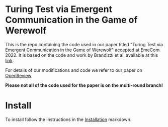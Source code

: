 # Turing Test via Emergent Communication in the Game of Werewolf

This is the repo containing the code used in our paper titled "Turing Test via Emergent Communication in the Game of Werewolf" accepted at EmeCom 2022. It is based on the code and work by Brandizzi et al. available at this [link](https://github.com/nicofirst1/rl_werewolf).

For details of our modifications and code we refer to our paper on [OpenReview](https://openreview.net/forum?id=B4xM-Qb0mbq)

**Please not all of the code used for the paper is on the multi-round branch!**

# Install

To install follow the instructions in the [Installation](Resources/MarkDowns/Installation.md) markdown.
